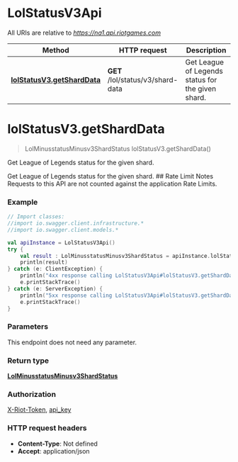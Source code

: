 # LolStatusV3Api

All URIs are relative to *https://na1.api.riotgames.com*

Method | HTTP request | Description
------------- | ------------- | -------------
[**lolStatusV3.getShardData**](LolStatusV3Api.md#lolStatusV3.getShardData) | **GET** /lol/status/v3/shard-data | Get League of Legends status for the given shard.


<a name="lolStatusV3.getShardData"></a>
# **lolStatusV3.getShardData**
> LolMinusstatusMinusv3ShardStatus lolStatusV3.getShardData()

Get League of Legends status for the given shard.

Get League of Legends status for the given shard. ## Rate Limit Notes Requests to this API are not counted against the application Rate Limits.

### Example
```kotlin
// Import classes:
//import io.swagger.client.infrastructure.*
//import io.swagger.client.models.*

val apiInstance = LolStatusV3Api()
try {
    val result : LolMinusstatusMinusv3ShardStatus = apiInstance.lolStatusV3.getShardData()
    println(result)
} catch (e: ClientException) {
    println("4xx response calling LolStatusV3Api#lolStatusV3.getShardData")
    e.printStackTrace()
} catch (e: ServerException) {
    println("5xx response calling LolStatusV3Api#lolStatusV3.getShardData")
    e.printStackTrace()
}
```

### Parameters
This endpoint does not need any parameter.

### Return type

[**LolMinusstatusMinusv3ShardStatus**](LolMinusstatusMinusv3ShardStatus.md)

### Authorization

[X-Riot-Token](../README.md#X-Riot-Token), [api_key](../README.md#api_key)

### HTTP request headers

 - **Content-Type**: Not defined
 - **Accept**: application/json

